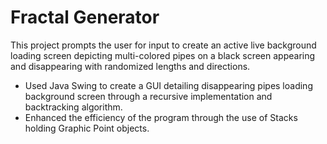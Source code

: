 # Fractal Generator

This project prompts the user for input to create an active live background loading screen depicting multi-colored pipes on a black screen appearing and disappearing with randomized lengths and directions.

- Used Java Swing to create a GUI detailing disappearing pipes loading background screen through a recursive implementation and backtracking algorithm.
- Enhanced the efficiency of the program through the use of Stacks holding Graphic Point objects.
